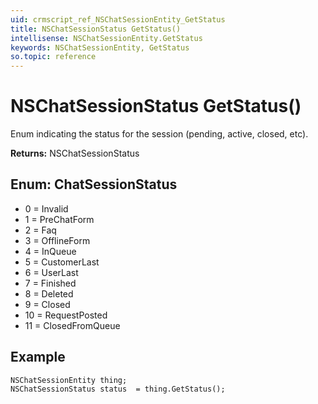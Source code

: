 ```yaml
---
uid: crmscript_ref_NSChatSessionEntity_GetStatus
title: NSChatSessionStatus GetStatus()
intellisense: NSChatSessionEntity.GetStatus
keywords: NSChatSessionEntity, GetStatus
so.topic: reference
---
```


# NSChatSessionStatus GetStatus()

Enum indicating the status for the session (pending, active, closed, etc).

**Returns:** NSChatSessionStatus

## Enum: ChatSessionStatus

* 0 = Invalid
* 1 = PreChatForm
* 2 = Faq
* 3 = OfflineForm
* 4 = InQueue
* 5 = CustomerLast
* 6 = UserLast
* 7 = Finished
* 8 = Deleted
* 9 = Closed
* 10 = RequestPosted
* 11 = ClosedFromQueue

## Example

```crmscript
NSChatSessionEntity thing;
NSChatSessionStatus status  = thing.GetStatus();
```
